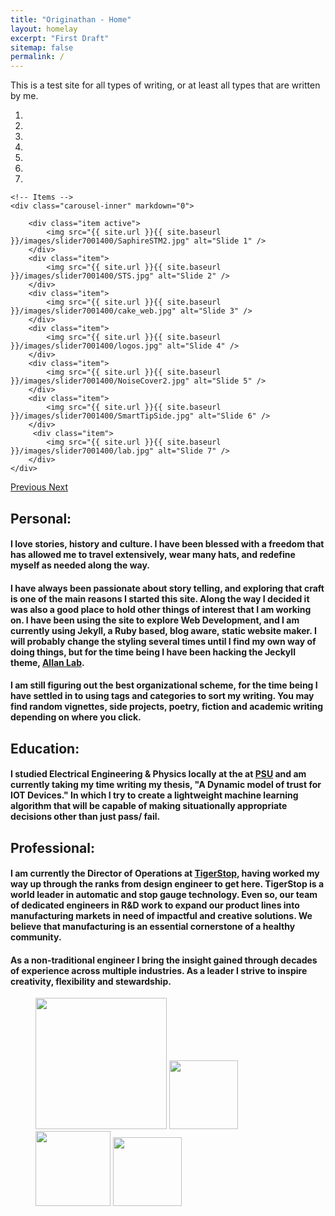 ```yaml
---
title: "Originathan - Home"
layout: homelay
excerpt: "First Draft"
sitemap: false
permalink: /
---
```


This is a test site for all types of writing, or at least all types that are written by me.

<div markdown="0" id="carousel" class="carousel slide" data-ride="carousel" data-interval="5000" data-pause="hover" >
    <!-- Menu -->
    <ol class="carousel-indicators">
        <li data-target="#carousel" data-slide-to="0" class="active"></li>
        <li data-target="#carousel" data-slide-to="1"></li>
        <li data-target="#carousel" data-slide-to="2"></li>
        <li data-target="#carousel" data-slide-to="3"></li>
        <li data-target="#carousel" data-slide-to="4"></li>
        <li data-target="#carousel" data-slide-to="5"></li>
        <li data-target="#carousel" data-slide-to="6"></li>
    </ol>

    <!-- Items -->
    <div class="carousel-inner" markdown="0">

        <div class="item active">
            <img src="{{ site.url }}{{ site.baseurl }}/images/slider7001400/SaphireSTM2.jpg" alt="Slide 1" />
        </div>
        <div class="item">
            <img src="{{ site.url }}{{ site.baseurl }}/images/slider7001400/STS.jpg" alt="Slide 2" />
        </div>
        <div class="item">
            <img src="{{ site.url }}{{ site.baseurl }}/images/slider7001400/cake_web.jpg" alt="Slide 3" />
        </div>
        <div class="item">
            <img src="{{ site.url }}{{ site.baseurl }}/images/slider7001400/logos.jpg" alt="Slide 4" />
        </div>
        <div class="item">
            <img src="{{ site.url }}{{ site.baseurl }}/images/slider7001400/NoiseCover2.jpg" alt="Slide 5" />
        </div>
        <div class="item">
            <img src="{{ site.url }}{{ site.baseurl }}/images/slider7001400/SmartTipSide.jpg" alt="Slide 6" />
        </div>       
         <div class="item">
            <img src="{{ site.url }}{{ site.baseurl }}/images/slider7001400/lab.jpg" alt="Slide 7" />
        </div>
    </div>
  <a class="left carousel-control" href="#carousel" role="button" data-slide="prev">
    <span class="glyphicon glyphicon-chevron-left" aria-hidden="true"></span>
    <span class="sr-only">Previous</span>
  </a>
  <a class="right carousel-control" href="#carousel" role="button" data-slide="next">
    <span class="glyphicon glyphicon-chevron-right" aria-hidden="true"></span>
    <span class="sr-only">Next</span>
  </a>
</div>



## Personal:

#### I love stories, history and culture. I have been blessed with a freedom that has  allowed me to travel extensively, wear many hats, and redefine myself as needed along the way.

#### I have always been passionate about story telling, and exploring that craft is one of the main reasons I started this site. Along the way I decided it was also a good place to hold other things of interest that I am working on. I  have been using the site to explore Web Development, and I am currently using Jekyll, a Ruby based, blog aware, static website maker. I will probably change the styling several times until I find my own way of doing things, but for the time being I have been hacking the Jeckyll theme, [Allan Lab](http://www.allanlab.org/aboutwebsite.html).

#### I am still figuring out the best organizational scheme, for the time being I have settled in to using tags and categories to sort my writing.  You may find random vignettes, side projects, poetry, fiction and academic writing depending on where you click.

## Education:
#### I studied Electrical Engineering & Physics locally at the  at  [PSU](https://www.pdx.edu) and am currently taking my time writing my thesis,   **"A Dynamic model of trust for IOT Devices."** In which I try to create a lightweight machine learning algorithm that will be capable of making situationally appropriate decisions other than just pass/ fail.


## Professional:

#### I am currently the Director of Operations at [TigerStop](https://www.tigerstop.com/), having worked my way up through the ranks from design engineer to get here. TigerStop is a world leader in automatic and stop gauge technology. Even so, our team of dedicated engineers in R&D work to expand our product lines into manufacturing markets in need of impactful and creative solutions. We believe that manufacturing is an essential cornerstone of a healthy community.  


#### As a non-traditional engineer I bring the insight gained through decades of experience across multiple industries. As a leader I strive to inspire creativity, flexibility and stewardship.



<figure class="fourth">
  <img src="{{ site.url }}{{ site.baseurl }}/images/logopic/Logo_PSU.jpg" style="width: 210px">
  <img src="{{ site.url }}{{ site.baseurl }}/images/logopic/Logo_Nanofront.jpg" style="width: 110px">
  <img src="{{ site.url }}{{ site.baseurl }}/images/logopic/Logo_NWO.jpg" style="width: 120px">
  <img src="{{ site.url }}{{ site.baseurl }}/images/logopic/Logo_ERC.jpg" style="width: 110px">
</figure>
